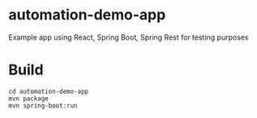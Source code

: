 # automation-demo-app

Example app using React, Spring Boot, Spring Rest for testing purposes

# Build

```
cd automation-demo-app
mvn package
mvn spring-boot:run
```
